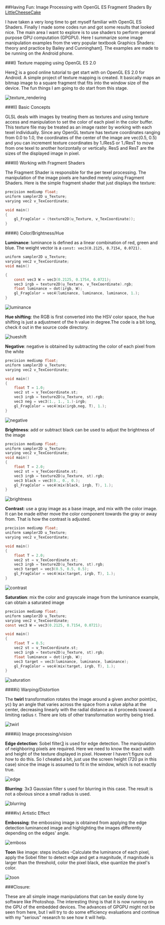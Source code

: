 ##Having Fun: Image Processing with OpenGL ES Fragment Shaders
By [LittleCheeseCake](http://littlecheesecake.me)

I have taken a very long time to get myself familiar with OpenGL ES Shaders. Finally I made some codes run and got some results that looked nice. The main area I want to explore is to use shaders to perform general purpose GPU computation (GPGPU). Here I summarize some image manipulation examples from the very popular textbook Graphics Shaders: theory and practice by Bailey and Cunningham[1]. The examples are made to be running on the Android phone.

###I) Texture mapping using OpenGL ES 2.0

Here[2] is a good online tutorial to get start with on OpenGL ES 2.0 for Android. A simple project of texture mapping is created. It basically maps an bitmap image to a square fragment that fits into the window size of the device. The fun things I am going to do start from this stage.

![texture_rendering](http://littlecheesecake.files.wordpress.com/2013/01/texture_rendering.png?w=640)

###II) Basic Concepts

GLSL deals with images by treating them as textures and using texture access and manipulation to set the color of each pixel in the color buffer. This texture file may be treated as an image raster by working with each texel individually. Since any OpenGL texture has texture coordinates ranging from 0.0 to 1.0, the coordinates of the center of the image are vec(0.5, 0.5) and you can increment texture coordinates by 1./ResS or 1./ResT to move from one texel to another horizontally or vertically. ResS and ResT are the sizes of the displayed image in pixel.

###III) Working with Fragment Shaders

The Fragment Shader is responsible for the per texel processing. The manipulation of the image pixels are handled merely using Fragment Shaders. Here is the simple fragment shader that just displays the texture:

```c
precision mediump float;
uniform sampler2D u_Texture;
varying vec2 v_TexCoordinate; 

void main()
{
    gl_FragColor = (texture2D(u_Texture, v_TexCoordinate));
}
```

####i) Color/Brightness/Hue

__Luminance__: luminance is defined as a linear combination of red, green and blue. The weight vector is a `const: vec3(0.2125, 0.7154, 0.0721).`

```c
uniform sampler2D u_Texture;
varying vec2 v_TexCoordinate; 
void main()

{ 
    const vec3 W = vec3(0.2125, 0.1754, 0.0721); 
    vec3 irgb = texture2D(u_Texture, v_TexCoordinate).rgb; 
    float luminance = dot(irgb, W); 
    gl_FragColor = vec4(luminance, luminance, luminance, 1.);
}
```

![luminance](http://littlecheesecake.files.wordpress.com/2013/01/luminance.png?w=640)

__Hue shifting__: the RGB is first converted into the HSV color space, the hue shifting is just a adjustment of the h value in degree.The code is a bit long, check it out in the source code directory.

![hueshift](http://littlecheesecake.files.wordpress.com/2013/01/hueshift.png?w=640)


__Negative__: negative is obtained by subtracting the color of each pixel from the white

```c
precision mediump float;
uniform sampler2D u_Texture;
varying vec2 v_TexCoordinate; 

void main()
{
    float T = 1.0; 
    vec2 st = v_TexCoordinate.st;
    vec3 irgb = texture2D(u_Texture, st).rgb;
    vec3 neg = vec3(1., 1., 1.)-irgb;
    gl_FragColor = vec4(mix(irgb,neg, T), 1.);
}
```

![negative](http://littlecheesecake.files.wordpress.com/2013/01/negative.png?w=640)

__Brightness__: add or subtract black can be used to adjust the brightness of the image

```c
precision mediump float;
uniform sampler2D u_Texture;
varying vec2 v_TexCoordinate;
void main()
{
    float T = 2.0;
    vec2 st = v_TexCoordinate.st;
    vec3 irgb = texture2D(u_Texture, st).rgb;
    vec3 black = vec3(0., 0., 0.);
    gl_FragColor = vec4(mix(black, irgb, T), 1.);
}
```

![brightness](http://littlecheesecake.files.wordpress.com/2013/01/brightness.png?w=640)

__Contrast__: use a gray image as a base image, and mix with the color image. It can be made either move the color component towards the gray or away from. That is how the contrast is adjusted.

```c
precision mediump float;
uniform sampler2D u_Texture;
varying vec2 v_TexCoordinate;

void main()
{
    float T = 2.0;
    vec2 st = v_TexCoordinate.st;
    vec3 irgb = texture2D(u_Texture, st).rgb;
    vec3 target = vec3(0.5, 0.5, 0.5);
    gl_FragColor = vec4(mix(target, irgb, T), 1.);
}
```

![contrast](http://littlecheesecake.files.wordpress.com/2013/01/contrast.png?w=640)

__Saturation__: mix the color and grayscale image from the luminance example, can obtain a saturated image

```c
precision mediump float;
uniform sampler2D u_Texture;
varying vec2 v_TexCoordinate; 
const vec3 W = vec3(0.2125, 0.7154, 0.0721);

void main()
{
    float T = 0.5;
    vec2 st = v_TexCoordinate.st;
    vec3 irgb = texture2D(u_Texture, st).rgb; 
    float luminance = dot(irgb, W);
    vec3 target = vec3(luminance, luminance, luminance); 
    gl_FragColor = vec4(mix(target, irgb, T), 1.);
}
```

![saturation](http://littlecheesecake.files.wordpress.com/2013/01/saturation.png?w=640)

####ii) Warping/Distortion

The __twirl__ transformation rotates the image around a given anchor point(xc, yc) by an angle that varies across the space from a value alpha at the center, decreasing linearly with the radial distance as it proceeds toward a limiting radius r. There are lots of other transformation worthy being tried.

![twirl](http://littlecheesecake.files.wordpress.com/2013/01/twirl.png?w=640)

####iii) Image processing/vision

__Edge detection__: Sobel filter[3] is used for edge detection. The manipulation of neighboring pixels are required. Here we need to know the exact width and height of the texture displayed in pixel. However I haven't figure out how to do this. So I cheated a bit, just use the screen height (720 px in this case) since the image is assumed to fit in the window, which is not exactly true.

![edge](http://littlecheesecake.files.wordpress.com/2013/01/edge.png?w=640)

__Blurring__: 3x3 Gaussian filter s used for blurring in this case. The result is not a obvious since a small radius is used.

![blurring](http://littlecheesecake.files.wordpress.com/2013/01/blurring.png?w=640)

####iv) Artistic Effect

__Embossing__: the embossing image is obtained from applying the edge detection luminanced image and highlighting the images differently depending on the edges' angle.


![emboss](http://littlecheesecake.files.wordpress.com/2013/01/emboss.png?w=640)

__Toon__ like image: steps includes -Calculate the luminance of each pixel, apply the Sobel filter to detect edge and get a magnitude, if magnitude is larger than the threshold, color the pixel black, else quantize the pixel's color.


![toon](http://littlecheesecake.files.wordpress.com/2013/01/toon.png?w=640)


###Closure:

These are all simple image manipulations that can be easily done by software like Photoshop. The interesting thing is that it is now running on the GPU of the embedded devices. The advances of GPGPU might not be seen from here, but I will try to do some efficiency evaluations and continue with my "serious" research to see how it will help.

[1]:http://books.google.com.sg/books/about/Graphics_Shaders.html?id=29YSpc-aOlgC&redir_esc=y
[2]:http://www.learnopengles.com/android-lesson-four-introducing-basic-texturing/
[3]:http://homepages.inf.ed.ac.uk/rbf/HIPR2/sobel.htm
